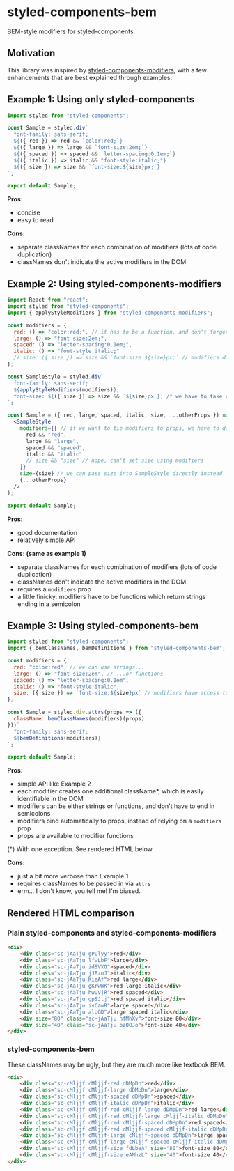 # styled-components-bem
BEM-style modifiers for styled-components.

## Motivation

This library was inspired by [styled-components-modifiers](https://github.com/Decisiv/styled-components-modifiers), with
a few enhancements that are best explained through examples:

## Example 1: Using only styled-components

```jsx
import styled from "styled-components";

const Sample = styled.div`
  font-family: sans-serif;
  ${({ red }) => red && `color:red;`}
  ${({ large }) => large && `font-size:2em;`}
  ${({ spaced }) => spaced && `letter-spacing:0.1em;`}
  ${({ italic }) => italic && "font-style:italic;"}
  ${({ size }) => size && `font-size:${size}px;`}
`;

export default Sample;
```

**Pros:**
- concise
- easy to read

**Cons:**
- separate classNames for each combination of modifiers (lots of code duplication)
- classNames don't indicate the active modifiers in the DOM

## Example 2: Using styled-components-modifiers

```jsx
import React from "react";
import styled from "styled-components";
import { applyStyleModifiers } from "styled-components-modifiers";

const modifiers = {
  red: () => "color:red;", // it has to be a function, and don't forget the semicolon!
  large: () => "font-size:2em;",
  spaced: () => "letter-spacing:0.1em;",
  italic: () => "font-style:italic;"
  // size: ({ size }) => size && `font-size:${size}px;` // modifiers don't get props, understandably
};

const SampleStyle = styled.div`
  font-family: sans-serif;
  ${applyStyleModifiers(modifiers)};
  font-size: ${({ size }) => size && `${size}px`}; /* we have to take care of size here */
`;

const Sample = ({ red, large, spaced, italic, size, ...otherProps }) => (
  <SampleStyle
    modifiers={[ // if we want to tie modifiers to props, we have to do it like this...
      red && "red",
      large && "large",
      spaced && "spaced",
      italic && "italic"
      // size && "size" // nope, can't set size using modifiers
    ]}
    size={size} // we can pass size into SampleStyle directly instead
    {...otherProps}
  />
);

export default Sample;
```

**Pros:**
- good documentation
- relatively simple API

**Cons: (same as example 1)**
- separate classNames for each combination of modifiers (lots of code duplication)
- classNames don't indicate the active modifiers in the DOM
- requires a `modifiers` prop
- a little finicky: modifiers have to be functions which return strings ending in a semicolon

## Example 3: Using styled-components-bem

```jsx
import styled from "styled-components";
import { bemClassNames, bemDefinitions } from "styled-components-bem";

const modifiers = {
  red: "color:red", // we can use strings...
  large: () => "font-size:2em", // ...or functions
  spaced: () => "letter-spacing:0.1em",
  italic: () => "font-style:italic",
  size: ({ size }) => `font-size:${size}px` // modifiers have access to props!
};

const Sample = styled.div.attrs(props => ({
  className: bemClassNames(modifiers)(props)
}))`
  font-family: sans-serif;
  ${bemDefinitions(modifiers)}
`;

export default Sample;
```

**Pros:**
- simple API like Example 2
- each modifier creates one additional className*, which is easily identifiable in the DOM
- modifiers can be either strings or functions, and don't have to end in semicolons
- modifiers bind automatically to props, instead of relying on a `modifiers` prop
- props are available to modifier functions

(*) With one exception. See rendered HTML below.

**Cons:**
- just a bit more verbose than Example 1
- requires classNames to be passed in via `attrs`
- erm... I don't know, you tell me! I'm biased.

## Rendered HTML comparison

### Plain styled-components and styled-components-modifiers

```html
<div>
	<div class="sc-jAaTju gPulyy">red</div>
	<div class="sc-jAaTju lfwLbF">large</div>
	<div class="sc-jAaTju idSVXO">spaced</div>
	<div class="sc-jAaTju jJBzuJ">italic</div>
	<div class="sc-jAaTju KieAf">red large</div>
	<div class="sc-jAaTju gKrwWK">red large italic</div>
	<div class="sc-jAaTju hwUVjR">red spaced</div>
	<div class="sc-jAaTju gpSJtj">red spaced italic</div>
	<div class="sc-jAaTju ivCawR">large spaced</div>
	<div class="sc-jAaTju alUGD">large spaced italic</div>
	<div size="80" class="sc-jAaTju hfMhXv">font-size 80</div>
	<div size="40" class="sc-jAaTju bzQOJo">font-size 40</div>
</div>
```

### styled-components-bem

These classNames may be ugly, but they are much more like textbook BEM.

```html
<div>
	<div class="sc-cMljjf cMljjf-red dDMpDn">red</div>
	<div class="sc-cMljjf cMljjf-large dDMpDn">large</div>
	<div class="sc-cMljjf cMljjf-spaced dDMpDn">spaced</div>
	<div class="sc-cMljjf cMljjf-italic dDMpDn">italic</div>
	<div class="sc-cMljjf cMljjf-red cMljjf-large dDMpDn">red large</div>
	<div class="sc-cMljjf cMljjf-red cMljjf-large cMljjf-italic dDMpDn">red large italic</div>
	<div class="sc-cMljjf cMljjf-red cMljjf-spaced dDMpDn">red spaced</div>
	<div class="sc-cMljjf cMljjf-red cMljjf-spaced cMljjf-italic dDMpDn">red spaced italic</div>
	<div class="sc-cMljjf cMljjf-large cMljjf-spaced dDMpDn">large spaced</div>
	<div class="sc-cMljjf cMljjf-large cMljjf-spaced cMljjf-italic dDMpDn">large spaced italic</div>
	<div class="sc-cMljjf cMljjf-size fdLbeA" size="80">font-size 80</div>
	<div class="sc-cMljjf cMljjf-size eANhzL" size="40">font-size 40</div>
</div>
```
